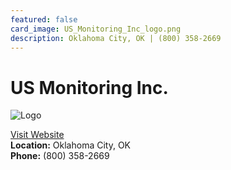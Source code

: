 ```yaml
---
featured: false
card_image: US_Monitoring_Inc_logo.png
description: Oklahoma City, OK | (800) 358-2669
---
```


# US Monitoring Inc.
<img src="US_Monitoring_Inc_logo.png" alt="Logo" style="max-width: 200px; height: auto;">

<a href="https://www.usm-ok.com">Visit Website</a>  
**Location:** Oklahoma City, OK  
**Phone:** (800) 358-2669
